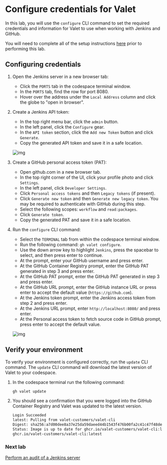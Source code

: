# Configure credentials for Valet

In this lab, you will use the `configure` CLI command to set the required credentials and information for Valet to use when working with Jenkins and GitHub.

You will need to complete all of the setup instructions [here](./readme.md#configure-your-codespace) prior to performing this lab.

## Configuring credentials

1. Open the Jenkins server in a new browser tab:
   - Click the `PORTS` tab in the codespace terminal window.
   - In the `PORTS` tab, find the row for port 8080.
   - Hover over the address under the `Local Address` column and click the globe to "open in browser".

2. Create a Jenkins API token:
   - In the top right menu bar, click the `admin` button.
   - In the left panel, click the `Configure` gear.
   - In the `API token` section, click the `Add new Token` button and click `Generate`.
   - Copy the generated API token and save it in a safe location.

   ![img](https://user-images.githubusercontent.com/19557880/184041667-d06cb7f2-a885-474e-b728-7567314aeaf3.png)

3. Create a GitHub personal access token (PAT):
    - Open github.com in a new browser tab.
    - In the top right corner of the UI, click your profile photo and click `Settings`.
    - In the left panel, click `Developer Settings`.
    - Click `Personal access tokens` and then `Legacy tokens` (if present).
    - Click `Generate new token` and then `Generate new legacy token`. You may be required to authenticate with GitHub during this step.
    - Select the following scopes: `workflow` and `read:packages`.
    - Click `Generate token`.
    - Copy the generated PAT and save it in a safe location.
4. Run the `configure` CLI command:
   - Select the `TERMINAL` tab from within the codespace terminal window.
   - Run the following command: `gh valet configure`.
   - Use the down arrow key to highlight `Jenkins`, press the spacebar to select, and then press enter to continue.
   - At the prompt, enter your GitHub username and press enter.
   - At the GitHub Container Registry prompt, enter the GitHub PAT generated in step 3 and press enter.
   - At the GitHub PAT prompt, enter the GitHub PAT generated in step 3 and press enter.
   - At the GitHub URL prompt, enter the GitHub instance URL or press enter to accept the default value (`https://github.com`).
   - At the Jenkins token prompt, enter the Jenkins access token from step 2 and press enter.
   - At the Jenkins URL prompt, enter `http://localhost:8080/` and press enter.
   - At the Personal access token to fetch source code in GitHub prompt, press enter to accept the default value.

   ![img](https://user-images.githubusercontent.com/19557880/184041328-ce54ea22-b0cd-4c84-b02c-10ad7b09ad89.png)

## Verify your environment

To verify your environment is configured correctly, run the `update` CLI command. The `update` CLI command will download the latest version of Valet to your codespace.

1. In the codespace terminal run the following command:

   ```bash
   gh valet update
   ```

2. You should see a confirmation that you were logged into the GitHub Container Registry and Valet was updated to the latest version.

   ```bash
   Login Succeeded
   latest: Pulling from valet-customers/valet-cli
   Digest: sha256:a7d00dee8a37e25da59daeed44b1543f476b00fa2c41c47f48deeaf34a215bbb
   Status: Image is up to date for ghcr.io/valet-customers/valet-cli:latest
   ghcr.io/valet-customers/valet-cli:latest
   ```

### Next lab

[Perform an audit of a Jenkins server](2-audit.md#perform-an-audit-of-a-jenkins-server)
